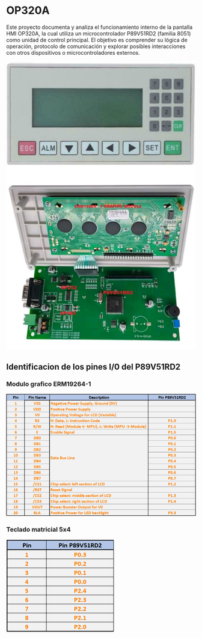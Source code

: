 # OP320A
Este proyecto documenta y analiza el funcionamiento interno de la pantalla HMI OP320A, la cual utiliza un microcontrolador P89V51RD2 (familia 8051) como unidad de control principal. El objetivo es comprender su lógica de operación, protocolo de comunicación y explorar posibles interacciones con otros dispositivos o microcontroladores externos.


![Esquema OP320A](img/op320a.png)
![Esquema OP320A](img/circuito.jpg)
## Identificacion de los pines I/0 del P89V51RD2
### Modulo grafico ERM19264-1
![Esquema OP320A](img/conexion_lcd.png)
### Teclado matricial 5x4
![Esquema OP320A](img/teclado5x4.png)
